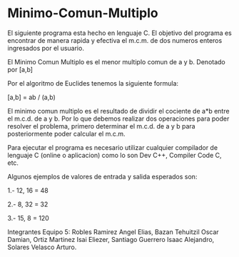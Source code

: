 # Minimo-Comun-Multiplo
El siguiente programa esta hecho en lenguaje C. El objetivo del programa es encontrar de manera rapida y efectiva el m.c.m. de dos numeros enteros ingresados por el usuario.

El Minimo Comun Multiplo es el menor multiplo comun de a y b. Denotado por [a,b] 

Por el algoritmo de Euclides tenemos la siguiente formula:

[a,b] = ab / (a,b) 

El minimo comun multiplo es el resultado de dividir el cociente de a*b entre el m.c.d. de a y b. Por lo que debemos realizar dos operaciones para poder resolver el problema, primero determinar el m.c.d. de a y b para posteriormente poder calcular el m.c.m. 

Para ejecutar el programa es necesario utilizar cualquier compilador de lenguaje C (online o aplicacion) como lo son Dev C++, Compiler Code C, etc.

Algunos ejemplos de valores de entrada y salida esperados son:

1.- 12, 16 = 48

2.- 8, 32 = 32

3.- 15, 8 = 120

Integrantes Equipo 5: Robles Ramirez Angel Elias, Bazan Tehuitzil Oscar Damian, Ortiz Martinez Isai Eliezer, Santiago Guerrero Isaac Alejandro, Solares Velasco Arturo.


